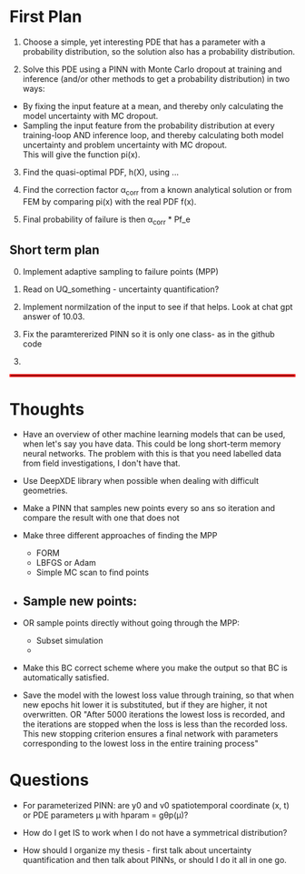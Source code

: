# First Plan

1. Choose a simple, yet interesting PDE that has a parameter with a probability distribution, so the solution also has a probability distribution. 

2. Solve this PDE using a PINN with Monte Carlo dropout at training and inference (and/or other methods to get a probability distribution) in two ways:
- By fixing the input feature at a mean, and thereby only calculating the model uncertainty with MC dropout.
- Sampling the input feature from the probability distribution at every training-loop AND inference loop, and thereby calculating both model uncertainty and problem uncertainty with MC dropout. 
\
This will give the function pi(x).

3. Find the quasi-optimal PDF, h(X), using ...

4. Find the correction factor α<sub>corr</sub> from a known analytical solution or from FEM by comparing pi(x) with the real PDF f(x).

5. Final probability of failure is then α<sub>corr</sub> * Pf_e

<!-- # 
1. Find a problem that is related to probabilistic design in Geotechnics.

- Toy problem that are very simple

2. Solve the problem with a PINN where variables can have a range of values.

- E.g a consolidation problem, Terzaghi, with varying thickness and consolidation coefficient.

3. Use the PINN to compute a probability distribution of the point of interest

- This could be ultimate limit state (ULS) or some kind of serviceability limit state (SLS)

4. Finally use this distribution for a probabilistic design rather than Eurocode. -->

## Short term plan
0. Implement adaptive sampling to failure points (MPP)

1. Read on UQ_something - uncertainty quantification?

2. Implement normilzation of the input to see if that helps. Look at chat gpt answer of 10.03. 

3. Fix the paramtererized PINN so it is only one class- as in the github code 



<!-- ### Concrete Plans

2. Read the following papers in this order:

- https://arxiv.org/pdf/1505.05424
- https://www.sciencedirect.com/science/article/pii/S0021999120306872
- Pyro tutorials
- Look into Lower-level resources on Markov Chain Monte Carlo (MCMC), variational inference, and relevant Bayesian methods. These are crucial if you want to fully grasp the training loop behind B-PINNs. -->

3.

<hr style="border:2px solid red">

# Thoughts

- Have an overview of other machine learning models that can be used, when let's say you have data. This could be long short-term memory neural networks. The problem with this is that you need labelled data from field investigations, I don't have that.

- Use DeepXDE library when possible when dealing with difficult geometries.

- Make a PINN that samples new points every so ans so iteration and compare the result with one that does not 
- Make three different approaches of finding the MPP 
  - FORM
  - LBFGS or Adam
  - Simple MC scan to find points
- Sample new points:
  - 
  
- OR sample points directly without going through the MPP: 
  - Subset simulation 
  - 

- Make this BC correct scheme where you make the output so that BC is automatically satisfied. 
- Save the model with the lowest loss value through training, so that when new epochs hit lower it is substituted, but if they are higher, it not overwritten. 
OR "After 5000 iterations the lowest loss is recorded, and the iterations are stopped when the loss is less than the recorded loss. This
new stopping criterion ensures a final network with parameters corresponding to the lowest loss in the entire training process"

# Questions

- For parameterized PINN: are y0 and v0 spatiotemporal coordinate (x, t) or PDE parameters µ with hparam = gθp(µ)?

- How do I get IS to work when I do not have a symmetrical distribution? 

- How should I organize my thesis - first talk about uncertainty quantification and then talk about PINNs, or should I do it all in one go. 

<!-- - Should I focus on how a presumably well-trained PINN can be utilized for probabilistic design, and ignore the accuracy of the PINN itself, or should I also/ rather focus on the performance of the PINN or NN. Ref https://arxiv.org/pdf/2501.16371 that talks about what optimizers work the best.

    - Concentrate on the usage first, not a good model
-->

<!-- - PINNs are hard to use for nonlinear problems such as for plastic behaviour of soil in a slope analysis. Should I stick to linear systems like a linear elastic? What type of problems should I look into?

    - It is not possible with PINNs to do a nonlinear analysis, but I can search up elasto plastic PINN if I want to. Probably too difficult for now.  -->
